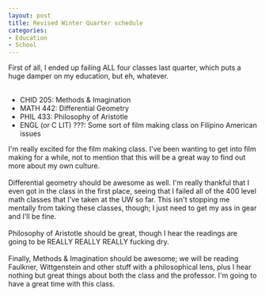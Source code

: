 ```yaml
--- 
layout: post
title: Revised Winter Quarter schedule
categories:
- Education
- School
---
```

First of all, I ended up failing ALL four classes last quarter, which puts a huge damper on my education, but eh, whatever.<br /><br /><ul><li>CHID 205: Methods &amp; Imagination</li><li>MATH 442: Differential Geometry</li><li>PHIL 433: Philosophy of Aristotle</li><li>ENGL (or C LIT) ???: Some sort of film making class on Filipino American issues<br /></li></ul>I'm really excited for the film making class.  I've been wanting to get into film making for a while, not to mention that this will be a great way to find out more about my own culture.<br /><br />Differential geometry should be awesome as well.  I'm really thankful that I even got in the class in the first place, seeing that I failed all of the 400 level math classes that I've taken at the UW so far.  This isn't stopping me mentally from taking these classes, though; I just need to get my ass in gear and I'll be fine.<br /><br />Philosophy of Aristotle should be great, though I hear the readings are going to be REALLY REALLY REALLY fucking dry.<br /><br />Finally, Methods &amp; Imagination should be awesome; we will be reading Faulkner, Wittgenstein and other stuff with a philosophical lens, plus I hear nothing but great things about both the class and the professor.  I'm going to have a great time with this class.
